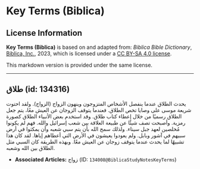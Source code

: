 # Key Terms (Biblica)

## License Information

**Key Terms (Biblica)** is based on and adapted from: _Biblica Bible Dictionary_, [Biblica, Inc.](https://www.biblica.com/), 2023, which is licensed under a [CC BY-SA 4.0 license](https://creativecommons.org/licenses/by-sa/4.0/legalcode.en).

This markdown version is provided under the same license.



--------------------------------

## طلاق (id: 134316)

يحدث الطلاق عندما ينفصل الأشخاص المتزوجون وينهون الزواج (الزواج). ولقد احتوت شريعة موسى على وصايا تخص الطلاق. فعندما يتوقف الزوجان عن العيش معًا، يتم جعل الطلاق رسميًا من خلال إعطاء كتاب طلاق. وقد استخدم بعض الأنبياء الطلاق كصورة رمزية. وأصبحت تصف شيئًا عن طبيعة العلاقة بين شعب إسرائيل والله. فهم لم يكونوا مُخلصين لعهد جبل سيناء. ولذلك سمح الله بأن يتم سبي شعبه وأن يمكثوا في أرض سبيهم في آشور وبابل. ولم يعودوا يعيشون في الأرض التي أعطاهم إياها. لقد كان هذا تشبيهًا لما يحدث عندما يتوقف زوجان عن العيش معًا. وبهذه الطريقة كان السبي مثل الطلاق بين الله وشعبه.

* **Associated Articles:** زواج (ID: `134008@BiblicaStudyNotesKeyTerms`)

